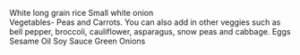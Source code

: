 White long grain rice
Small white onion  
Vegetables- Peas and Carrots.  You can also add in other veggies such as bell pepper, broccoli, cauliflower, asparagus, snow peas and cabbage.
Eggs
Sesame Oil 
Soy Sauce
Green Onions